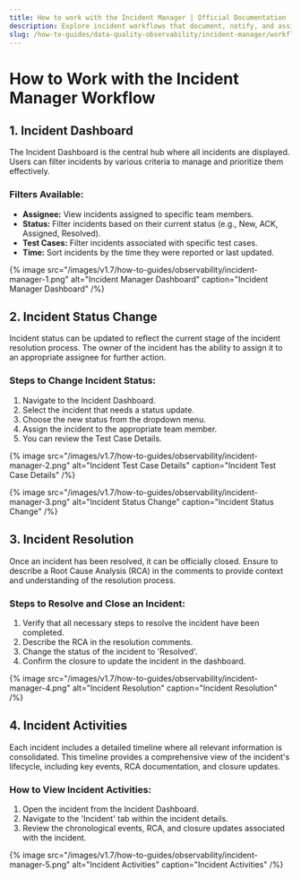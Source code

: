 ```yaml
---
title: How to work with the Incident Manager | Official Documentation
description: Explore incident workflows that document, notify, and assign resolution steps for quality issues across assets.
slug: /how-to-guides/data-quality-observability/incident-manager/workflow
---
```


# How to Work with the Incident Manager Workflow

## 1. Incident Dashboard

The Incident Dashboard is the central hub where all incidents are displayed. Users can filter incidents by various criteria to manage and prioritize them effectively. 

### Filters Available:
- **Assignee:** View incidents assigned to specific team members.
- **Status:** Filter incidents based on their current status (e.g., New, ACK, Assigned, Resolved).
- **Test Cases:** Filter incidents associated with specific test cases.
- **Time:** Sort incidents by the time they were reported or last updated.

{% image
src="/images/v1.7/how-to-guides/observability/incident-manager-1.png"
alt="Incident Manager Dashboard"
caption="Incident Manager Dashboard"
/%}

## 2. Incident Status Change

Incident status can be updated to reflect the current stage of the incident resolution process. The owner of the incident has the ability to assign it to an appropriate assignee for further action.

### Steps to Change Incident Status:
1. Navigate to the Incident Dashboard.
2. Select the incident that needs a status update.
3. Choose the new status from the dropdown menu.
4. Assign the incident to the appropriate team member.
5. You can review the Test Case Details.

{% image
src="/images/v1.7/how-to-guides/observability/incident-manager-2.png"
alt="Incident Test Case Details"
caption="Incident Test Case Details"
/%}

{% image
src="/images/v1.7/how-to-guides/observability/incident-manager-3.png"
alt="Incident Status Change"
caption="Incident Status Change"
/%}

## 3. Incident Resolution

Once an incident has been resolved, it can be officially closed. Ensure to describe a Root Cause Analysis (RCA) in the comments to provide context and understanding of the resolution process.

### Steps to Resolve and Close an Incident:
1. Verify that all necessary steps to resolve the incident have been completed.
2. Describe the RCA in the resolution comments.
3. Change the status of the incident to 'Resolved'.
4. Confirm the closure to update the incident in the dashboard.

{% image
src="/images/v1.7/how-to-guides/observability/incident-manager-4.png"
alt="Incident Resolution"
caption="Incident Resolution"
/%}

## 4. Incident Activities

Each incident includes a detailed timeline where all relevant information is consolidated. This timeline provides a comprehensive view of the incident's lifecycle, including key events, RCA documentation, and closure updates.

### How to View Incident Activities:
1. Open the incident from the Incident Dashboard.
2. Navigate to the 'Incident' tab within the incident details.
3. Review the chronological events, RCA, and closure updates associated with the incident.

{% image
src="/images/v1.7/how-to-guides/observability/incident-manager-5.png"
alt="Incident Activities"
caption="Incident Activities"
/%}
